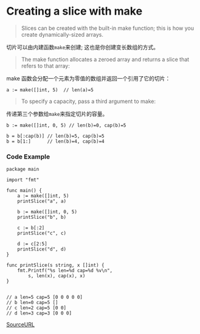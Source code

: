 # Creating a slice with make

> Slices can be created with the built-in make function; this is how you create dynamically-sized arrays.

切片可以由内建函数`make`来创建; 这也是你创建变长数组的方式。

> The make function allocates a zeroed array and returns a slice that refers to that array:

make 函数会分配一个元素为零值的数组并返回一个引用了它的切片：

```
a := make([]int, 5)  // len(a)=5
```

> To specify a capacity, pass a third argument to make:

传递第三个参数给`make`来指定切片的容量。

```
b := make([]int, 0, 5) // len(b)=0, cap(b)=5

b = b[:cap(b)] // len(b)=5, cap(b)=5
b = b[1:]      // len(b)=4, cap(b)=4
```

### Code Example

```
package main

import "fmt"

func main() {
	a := make([]int, 5)
	printSlice("a", a)

	b := make([]int, 0, 5)
	printSlice("b", b)

	c := b[:2]
	printSlice("c", c)

	d := c[2:5]
	printSlice("d", d)
}

func printSlice(s string, x []int) {
	fmt.Printf("%s len=%d cap=%d %v\n",
		s, len(x), cap(x), x)
}


// a len=5 cap=5 [0 0 0 0 0]
// b len=0 cap=5 []
// c len=2 cap=5 [0 0]
// d len=3 cap=3 [0 0 0]
```

[SourceURL](https://tour.golang.org/moretypes/13)
